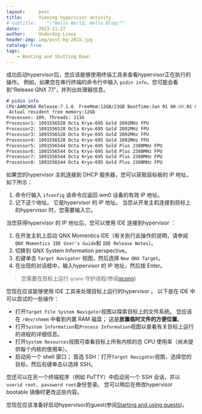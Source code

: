 ```yaml
---
layout:     post
title:      Viewing hypervisor activity
# subtitle:    "\"Hello World, Hello Blog\""
date:       2023-11-27
author:     Underdog Linux
header-img: img/post-bg-2015.jpg
catalog: true
tags:
    - Booting and Shutting Down
---
```


成功启动hypervisor后，您应该能够使用终端工具来查看hypervisor正在执行的操作。 
例如，如果您在串行终端的命令行中输入 `pidin info`，您可能会看到“Release QNX 7.1”，并列出处理器信息。

```markdown
# pidin info
CPU:AARCH64 Release:7.1.0  FreeMem:12GB/23GB BootTime:Jan 01 00:00:01 GMT 1970
 Actual resident free memory:12Gb
Processes: 109, Threads: 1116
Processor1: 1091556528 Octa Kryo-695 Gold 2092MHz FPU
Processor2: 1091556528 Octa Kryo-695 Gold 2092MHz FPU
Processor3: 1091556528 Octa Kryo-695 Gold 2092MHz FPU
Processor4: 1091556528 Octa Kryo-695 Gold 2092MHz FPU
Processor5: 1091556544 Octa Kryo-695 Gold Plus 2380MHz FPU
Processor6: 1091556544 Octa Kryo-695 Gold Plus 2380MHz FPU
Processor7: 1091556544 Octa Kryo-695 Gold Plus 2380MHz FPU
Processor8: 1091556544 Octa Kryo-695 Gold Plus 2380MHz FPU
```

如果您的hypervisor 主机连接到 DHCP 服务器，您可以获取目标板的 IP 地址，如下所示：
1. 命令行输入 `ifconfig`
    该命令应返回 wm0 设备的有效 IP 地址。
2. 记下这个地址。 它是hypervisor 的 IP 地址。 
    当您从开发主机连接到目标上的hypervisor 时，您需要输入它。

当您获得hypervisor 的 IP 地址后，您可以使用 IDE 连接到hypervisor ：
1. 在开发主机上启动 QNX Momentics IDE（有关执行此操作的说明，请参阅 `QNX Momentics IDE User's Guide`和 `IDE Release Notes`）。
2. 切换到 QNX System Information perspective。
3. 右键单击 `Target Navigator` 视图，然后选择 `New QNX Target`。
4. 在出现的对话框中，输入hypervisor 的 IP 地址，然后按 Enter。

> 您需要在目标上运行 `qconn` 守护进程(参阅[qconn](https://www.qnx.com/developers/docs/7.1/com.qnx.doc.neutrino.utilities/topic/q/qconn.html))

您现在应该能够使用 IDE 工具来处理目标上运行的hypervisor 。
以下是在 IDE 中可以尝试的一些操作：
- 打开`Target File System Navigator`视图以探索目标上的文件系统。 您应该在 `/dev/shmem` 中看到内置 RAM 磁盘； 这是**放置临时文件的方便位置**。
- 打开`System Information`和`Process Information`视图以查看有关目标上运行的进程的详细信息。
- 打开`System Resources`视图可查看目标上所有内核的总 CPU 使用率（尚未提供每个内核的使用率）。
- 启动另一个 shell 窗口； 首选 SSH：打开`Target Navigator`视图，选择您的目标，然后右键单击以选择 SSH。

您还可以在另一个终端程序（例如 PuTTY）中启动另一个 SSH 会话，并以`userid root, password root`身份登录。 您可以稍后在修改hypervisor bootable 镜像时更改这些内容。

您现在应该准备好启动hypervisor的guest(参阅[Starting and using guests](https://www.qnx.com/developers/docs/7.1/com.qnx.doc.hypervisor.user/topic/start/guests.html))。
